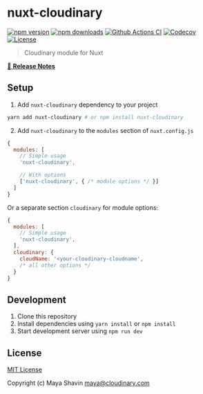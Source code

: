 # nuxt-cloudinary

[![npm version][npm-version-src]][npm-version-href]
[![npm downloads][npm-downloads-src]][npm-downloads-href]
[![Github Actions CI][github-actions-ci-src]][github-actions-ci-href]
[![Codecov][codecov-src]][codecov-href]
[![License][license-src]][license-href]

> Cloudinary module for Nuxt

[📖 **Release Notes**](./CHANGELOG.md)

## Setup

1. Add `nuxt-cloudinary` dependency to your project

```bash
yarn add nuxt-cloudinary # or npm install nuxt-cloudinary
```

2. Add `nuxt-cloudinary` to the `modules` section of `nuxt.config.js`

```js
{
  modules: [
    // Simple usage
    'nuxt-cloudinary',

    // With options
    ['nuxt-cloudinary', { /* module options */ }]
  ]
}
```

Or a separate section `cloudinary` for module options:

```js
{
  modules: [
    // Simple usage
    'nuxt-cloudinary',
  ],
  cloudinary: {
    cloudName: '<your-cloudinary-cloudname',
    /* all other options */
  }
}
```

## Development

1. Clone this repository
2. Install dependencies using `yarn install` or `npm install`
3. Start development server using `npm run dev`

## License

[MIT License](./LICENSE)

Copyright (c) Maya Shavin <maya@cloudinary.com>

<!-- Badges -->
[npm-version-src]: https://img.shields.io/npm/v/nuxt-cloudinary/latest.svg
[npm-version-href]: https://npmjs.com/package/nuxt-cloudinary

[npm-downloads-src]: https://img.shields.io/npm/dt/nuxt-cloudinary.svg
[npm-downloads-href]: https://npmjs.com/package/nuxt-cloudinary

[github-actions-ci-src]: https://github.com/mayashavin/nuxt-cloudinary/workflows/ci/badge.svg
[github-actions-ci-href]: https://github.com/mayashavin/nuxt-cloudinary/actions?query=workflow%3Aci

[codecov-src]: https://img.shields.io/codecov/c/github/mayashavin/nuxt-cloudinary.svg
[codecov-href]: https://codecov.io/gh/mayashavin/nuxt-cloudinary

[license-src]: https://img.shields.io/npm/l/nuxt-cloudinary.svg
[license-href]: https://npmjs.com/package/nuxt-cloudinary
